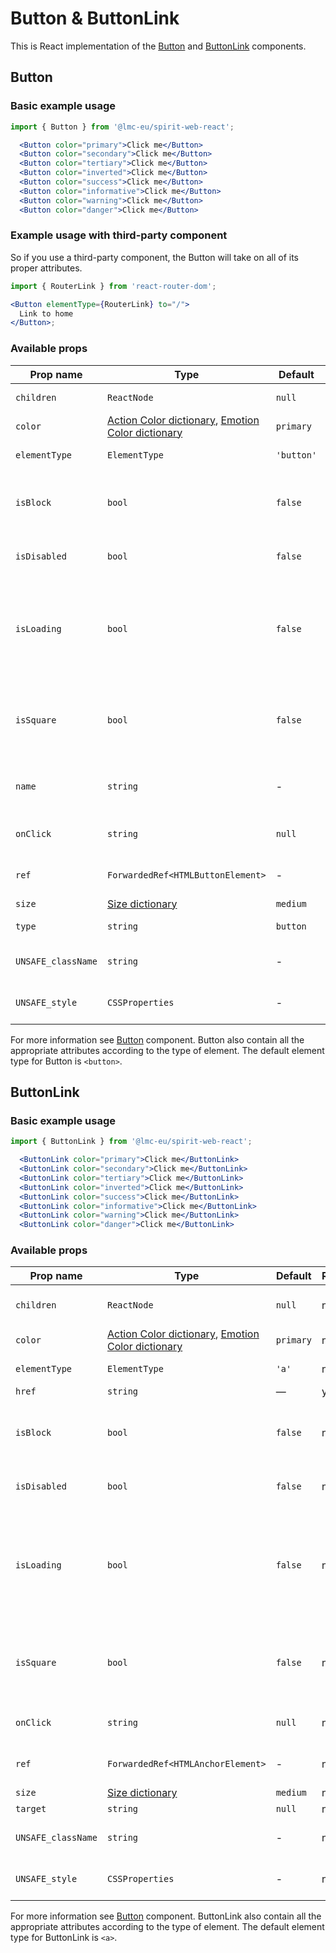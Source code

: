 # Button & ButtonLink

This is React implementation of the [Button] and [ButtonLink][button] components.

## Button

### Basic example usage

```jsx
import { Button } from '@lmc-eu/spirit-web-react';
```

```jsx
  <Button color="primary">Click me</Button>
  <Button color="secondary">Click me</Button>
  <Button color="tertiary">Click me</Button>
  <Button color="inverted">Click me</Button>
  <Button color="success">Click me</Button>
  <Button color="informative">Click me</Button>
  <Button color="warning">Click me</Button>
  <Button color="danger">Click me</Button>
```

### Example usage with third-party component

So if you use a third-party component, the Button will take on all of its proper attributes.

```jsx
import { RouterLink } from 'react-router-dom';

<Button elementType={RouterLink} to="/">
  Link to home
</Button>;
```

### Available props

| Prop name          | Type                                                                                      | Default    | Required | Description                                                                |
| ------------------ | ----------------------------------------------------------------------------------------- | ---------- | -------- | -------------------------------------------------------------------------- |
| `children`         | `ReactNode`                                                                               | `null`     | no       | Content of the Button                                                      |
| `color`            | [Action Color dictionary][dictionary-color], [Emotion Color dictionary][dictionary-color] | `primary`  | no       | Color variant                                                              |
| `elementType`      | `ElementType`                                                                             | `'button'` | no       | Type of element                                                            |
| `isBlock`          | `bool`                                                                                    | `false`    | no       | Span the element to the full width of its parent                           |
| `isDisabled`       | `bool`                                                                                    | `false`    | no       | If true, Button is disabled                                                |
| `isLoading`        | `bool`                                                                                    | `false`    | no       | If true, Button is in a loading state, disabled and the Spinner is visible |
| `isSquare`         | `bool`                                                                                    | `false`    | no       | If true, Button is square, usually only with an Icon                       |
| `name`             | `string`                                                                                  | -          | no       | For use a button as a form data reference                                  |
| `onClick`          | `string`                                                                                  | `null`     | no       | JS function to call on click                                               |
| `ref`              | `ForwardedRef<HTMLButtonElement>`                                                         | -          | no       | Button element reference                                                   |
| `size`             | [Size dictionary][dictionary-size]                                                        | `medium`   | no       | Size variant                                                               |
| `type`             | `string`                                                                                  | `button`   | no       | Type of the Button                                                         |
| `UNSAFE_className` | `string`                                                                                  | -          | no       | Wrapper custom class name                                                  |
| `UNSAFE_style`     | `CSSProperties`                                                                           | -          | no       | Wrapper custom style                                                       |

For more information see [Button] component. Button also contain all the appropriate
attributes according to the type of element. The default element type for Button is `<button>`.

## ButtonLink

### Basic example usage

```jsx
import { ButtonLink } from '@lmc-eu/spirit-web-react';
```

```jsx
  <ButtonLink color="primary">Click me</ButtonLink>
  <ButtonLink color="secondary">Click me</ButtonLink>
  <ButtonLink color="tertiary">Click me</ButtonLink>
  <ButtonLink color="inverted">Click me</ButtonLink>
  <ButtonLink color="success">Click me</ButtonLink>
  <ButtonLink color="informative">Click me</ButtonLink>
  <ButtonLink color="warning">Click me</ButtonLink>
  <ButtonLink color="danger">Click me</ButtonLink>
```

### Available props

| Prop name          | Type                                                                                      | Default   | Required | Description                                                                    |
| ------------------ | ----------------------------------------------------------------------------------------- | --------- | -------- | ------------------------------------------------------------------------------ |
| `children`         | `ReactNode`                                                                               | `null`    | no       | Content of the ButtonLink                                                      |
| `color`            | [Action Color dictionary][dictionary-color], [Emotion Color dictionary][dictionary-color] | `primary` | no       | Color variant                                                                  |
| `elementType`      | `ElementType`                                                                             | `'a'`     | no       | Type of element                                                                |
| `href`             | `string`                                                                                  | —         | yes      | Link URL                                                                       |
| `isBlock`          | `bool`                                                                                    | `false`   | no       | Span the element to the full width of its parent                               |
| `isDisabled`       | `bool`                                                                                    | `false`   | no       | If true, ButtonLink is disabled                                                |
| `isLoading`        | `bool`                                                                                    | `false`   | no       | If true, ButtonLink is in a loading state, disabled and the Spinner is visible |
| `isSquare`         | `bool`                                                                                    | `false`   | no       | If true, ButtonLink is square, usually only with an Icon                       |
| `onClick`          | `string`                                                                                  | `null`    | no       | JS function to call on click                                                   |
| `ref`              | `ForwardedRef<HTMLAnchorElement>`                                                         | -         | no       | Anchor element reference                                                       |
| `size`             | [Size dictionary][dictionary-size]                                                        | `medium`  | no       | Size variant                                                                   |
| `target`           | `string`                                                                                  | `null`    | no       | Link target                                                                    |
| `UNSAFE_className` | `string`                                                                                  | -         | no       | Wrapper custom class name                                                      |
| `UNSAFE_style`     | `CSSProperties`                                                                           | -         | no       | Wrapper custom style                                                           |

For more information see [Button] component. ButtonLink also contain all the appropriate
attributes according to the type of element. The default element type for ButtonLink is `<a>`.

[button]: https://github.com/lmc-eu/spirit-design-system/tree/main/packages/web/src/scss/components/Button
[dictionary-color]: https://github.com/lmc-eu/spirit-design-system/tree/main/docs/DICTIONARIES.md#color
[dictionary-size]: https://github.com/lmc-eu/spirit-design-system/tree/main/docs/DICTIONARIES.md#size
